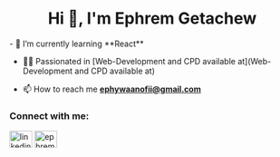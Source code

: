 <h1 align="center">Hi 👋, I'm Ephrem Getachew</h1>
- 🌱 I’m currently learning **React**

- 👨‍💻 Passionated in [Web-Development and CPD available at](Web-Development and CPD available at)

- 📫 How to reach me **ephywaanofii@gmail.com**

<h3 align="left">Connect with me:</h3>
<p align="left">
<a href="https://linkedin.com/in/linkedin.com/in/ephrem-getachew-epha-/" target="blank"><img align="center" src="https://raw.githubusercontent.com/rahuldkjain/github-profile-readme-generator/master/src/images/icons/Social/linked-in-alt.svg" alt="linkedin.com/in/ephrem-getachew-epha-/" height="30" width="40" /></a>
<a href="https://fb.com/ephrem getachew" target="blank"><img align="center" src="https://raw.githubusercontent.com/rahuldkjain/github-profile-readme-generator/master/src/images/icons/Social/facebook.svg" alt="ephrem getachew" height="30" width="40" /></a>
</p>

